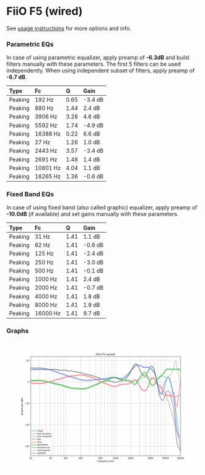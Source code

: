# FiiO F5 (wired)
See [usage instructions](https://github.com/jaakkopasanen/AutoEq#usage) for more options and info.

### Parametric EQs
In case of using parametric equalizer, apply preamp of **-6.3dB** and build filters manually
with these parameters. The first 5 filters can be used independently.
When using independent subset of filters, apply preamp of **-6.7 dB**.

| Type    | Fc       |    Q | Gain    |
|:--------|:---------|:-----|:--------|
| Peaking | 192 Hz   | 0.65 | -3.4 dB |
| Peaking | 880 Hz   | 1.44 | 2.4 dB  |
| Peaking | 3906 Hz  | 3.28 | 4.6 dB  |
| Peaking | 5592 Hz  | 1.74 | -4.9 dB |
| Peaking | 16388 Hz | 0.22 | 6.6 dB  |
| Peaking | 27 Hz    | 1.26 | 1.0 dB  |
| Peaking | 2443 Hz  | 3.57 | -3.4 dB |
| Peaking | 2691 Hz  | 1.48 | 1.4 dB  |
| Peaking | 10801 Hz | 4.04 | 1.1 dB  |
| Peaking | 16265 Hz | 1.36 | -0.6 dB |

### Fixed Band EQs
In case of using fixed band (also called graphic) equalizer, apply preamp of **-10.0dB**
(if available) and set gains manually with these parameters.

| Type    | Fc       |    Q | Gain    |
|:--------|:---------|:-----|:--------|
| Peaking | 31 Hz    | 1.41 | 1.1 dB  |
| Peaking | 62 Hz    | 1.41 | -0.6 dB |
| Peaking | 125 Hz   | 1.41 | -2.4 dB |
| Peaking | 250 Hz   | 1.41 | -3.0 dB |
| Peaking | 500 Hz   | 1.41 | -0.1 dB |
| Peaking | 1000 Hz  | 1.41 | 2.4 dB  |
| Peaking | 2000 Hz  | 1.41 | -0.7 dB |
| Peaking | 4000 Hz  | 1.41 | 1.8 dB  |
| Peaking | 8000 Hz  | 1.41 | 1.9 dB  |
| Peaking | 16000 Hz | 1.41 | 9.7 dB  |

### Graphs
![](./FiiO%20F5%20(wired).png)
